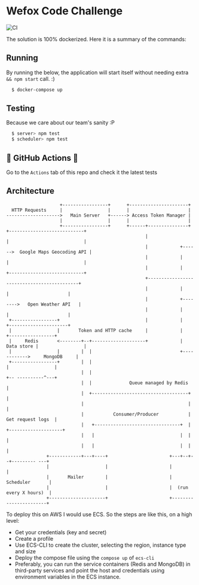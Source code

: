 # Wefox Code Challenge

![CI](https://github.com/raphaklaus/wefox/workflows/Node.js%20CI/badge.svg?event=push)

The solution is 100% dockerized. Here it is a summary of the commands:

## Running

By running the below, the application will start itself without needing extra `&& npm start` call. :)

```bash
  $ docker-compose up
```

## Testing

Because we care about our team's sanity :P

```bash
  $ server> npm test
  $ scheduler> npm test
```

## 🚀 GitHub Actions 🚀

Go to the `Actions` tab of this repo and check it the latest tests

## Architecture

```
                    +-----------------+      +----------------------+
  HTTP Requests     |                 |      |                      |
-------------------->   Main Server   +------> Access Token Manager |
                    |                 |      |                      |
                    +-----------------+      +------+---------------+   +----------------------------+
                                                    |                   |                            |
                                                    |            +------>  Google Maps Geocoding API |
                                                    |            |      |                            |
                                                    |            |      +----------------------------+
                                                    +--------------------------------------------+
                                                    |            |        |                      |
                                                    |            +-------->   Open Weather API   |
                                                    |            |        |                      |
 +-----------------+                                |            |        +----------------------+
 |                 |       Token and HTTP cache     |            |            +-----------------+
 |     Redis       <--------+--+--------------------+            | Data store |                 |
 |                 |        |  |                                 +------------>     MongoDB     |
 +-----------------+        |  |                                              |                 |
                            |  |                                              +-- ----------^---+
                            |  |              Queue managed by Redis                        |
                            |  +------------------------------------+                       |
                            |                                       |                       |
                            |           Consumer/Producer           |     Get request logs  |
                            |   +--------------------------------+  |  +--------------------+
                            |   |                                |  |  |
                            |   |                                |  |  |
               +------------+---+----+                       +---+--+--+--------- ---+
               |                     |                       |                       |
               |       Mailer        |                       |       Scheduler       |
               |                     |                       |  (run every X hours)  |
               +---------------------+                       +-----------------------+
```

To deploy this on AWS I would use ECS. So the steps are like this, on a high level:

* Get your credentials (key and secret)
* Create a profile
* Use ECS-CLI to create the cluster, selecting the region, instance type and size
* Deploy the compose file using the `compose up` of `ecs-cli`
* Preferably, you can run the service containers (Redis and MongoDB) in third-party services and point the host and credentials using environment variables in the ECS instance.
